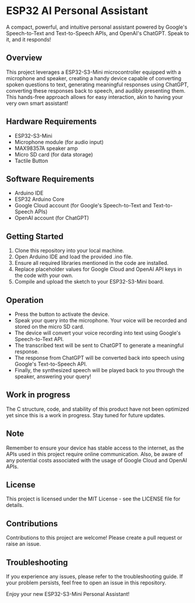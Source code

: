# ESP32 AI Personal Assistant

A compact, powerful, and intuitive personal assistant powered by Google's Speech-to-Text and Text-to-Speech APIs, and OpenAI's ChatGPT. Speak to it, and it responds!

## Overview
This project leverages a ESP32-S3-Mini microcontroller equipped with a microphone and speaker, creating a handy device capable of converting spoken questions to text, generating meaningful responses using ChatGPT, converting these responses back to speech, and audibly presenting them. This hands-free approach allows for easy interaction, akin to having your very own smart assistant!

## Hardware Requirements
* ESP32-S3-Mini
* Microphone module (for audio input)
* MAX98357A speaker amp
* Micro SD card (for data storage)
* Tactile Button

## Software Requirements
* Arduino IDE
* ESP32 Arduino Core
* Google Cloud account (for Google's Speech-to-Text and Text-to-Speech APIs)
* OpenAI account (for ChatGPT)

## Getting Started
1. Clone this repository into your local machine.
2. Open Arduino IDE and load the provided .ino file.
3. Ensure all required libraries mentioned in the code are installed.
4. Replace placeholder values for Google Cloud and OpenAI API keys in the code with your own.
5. Compile and upload the sketch to your ESP32-S3-Mini board.

## Operation
* Press the button to activate the device.
* Speak your query into the microphone. Your voice will be recorded and stored on the micro SD card.
* The device will convert your voice recording into text using Google's Speech-to-Text API.
* The transcribed text will be sent to ChatGPT to generate a meaningful response.
* The response from ChatGPT will be converted back into speech using Google's Text-to-Speech API.
* Finally, the synthesized speech will be played back to you through the speaker, answering your query!

## Work in progress
The C structure, code, and stability of this product have not been optimized yet since this is a work in progress. Stay tuned for future updates.

## Note
Remember to ensure your device has stable access to the internet, as the APIs used in this project require online communication. Also, be aware of any potential costs associated with the usage of Google Cloud and OpenAI APIs.

## License
This project is licensed under the MIT License - see the LICENSE file for details.

## Contributions
Contributions to this project are welcome! Please create a pull request or raise an issue.

## Troubleshooting
If you experience any issues, please refer to the troubleshooting guide. If your problem persists, feel free to open an issue in this repository.

Enjoy your new ESP32-S3-Mini Personal Assistant!
